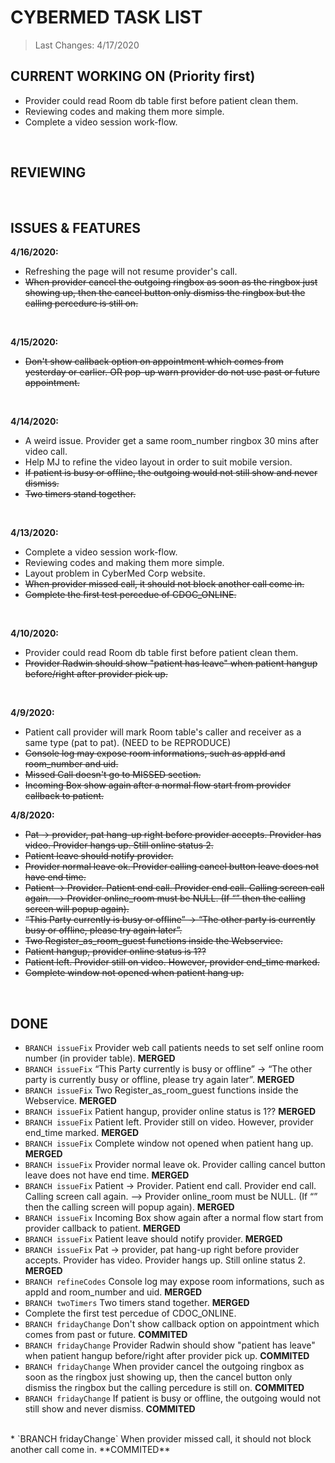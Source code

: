 # CYBERMED TASK LIST
>Last Changes: 4/17/2020 </br>

## CURRENT WORKING ON (Priority first)</br>
* Provider could read Room db table first before patient clean them. </br>
* Reviewing codes and making them more simple. </br>
* Complete a video session work-flow. </br>
</br>

## REVIEWING </br>
</br>

## ISSUES & FEATURES </br>
**4/16/2020:** </br>
* Refreshing the page will not resume provider's call. </br>
* <s>When provider cancel the outgoing ringbox as soon as the ringbox just showing up, then the cancel button only dismiss the ringbox but the calling percedure is still on.</s> </br>
</br>

**4/15/2020:** </br>
* <s>Don't show callback option on appointment which comes from yesterday or earlier. OR pop-up warn provider do not use past or future appointment.</s> </br>
</br>

**4/14/2020:** </br>
* A weird issue. Provider get a same room_number ringbox 30 mins after video call.</br>
* Help MJ to refine the video layout in order to suit mobile version. </br>
* <s>If patient is busy or offline, the outgoing would not still show and never dismiss.</s> </br>
* <s>Two timers stand together.</s> </br>
</br>

**4/13/2020:** </br>
* Complete a video session work-flow. </br>
* Reviewing codes and making them more simple. </br>
* Layout problem in CyberMed Corp website. </br>
* <s>When provider missed call, it should not block another call come in.</s> </br>
* <s>Complete the first test percedue of CDOC_ONLINE.</s> </br>
</br>

**4/10/2020:** </br>
* Provider could read Room db table first before patient clean them. </br>
* <s>Provider Radwin should show "patient has leave" when patient hangup before/right after provider pick up.</s> </br>
</br>

**4/9/2020:** </br> 
* Patient call provider will mark Room table's caller and receiver as a same type (pat to pat). (NEED to be REPRODUCE) </br>
* <s>Console log may expose room informations, such as appId and room_number and uid.</s> </br>
* <s>Missed Call doesn't go to MISSED section.</s> </br>
* <s>Incoming Box show again after a normal flow start from provider callback to patient.</s> </br>

**4/8/2020:** </br> 
* <s>Pat -> provider, pat hang-up right before provider accepts. Provider has video. Provider hangs up. Still online status 2.</s>  </br>
* <s>Patient leave should notify provider.</s>  </br>
* <s>Provider normal leave ok. Provider calling cancel button leave does not have end time.</s> </br>
* <s>Patient -> Provider. Patient end call. Provider end call. Calling screen call again. --> Provider online_room must be NULL. (If “” then the calling screen will popup again).</s>  </br>
* <s>“This Party currently is busy or offline” -> “The other party is currently busy or offline, please try again later”.</s> </br>
* <s>Two Register_as_room_guest functions inside the Webservice.</s> </br>
* <s>Patient hangup, provider online status is 1??</s>   </br>
* <s>Patient left. Provider still on video. However, provider end_time marked.</s>  </br>
* <s>Complete window not opened when patient hang up.</s>  </br>
</br>

## DONE </br>
* `BRANCH issueFix` Provider web call patients needs to set self online room number (in provider table). **MERGED**</br>
* `BRANCH issueFix` “This Party currently is busy or offline” -> “The other party is currently busy or offline, please try again later”.  **MERGED** </br>
* `BRANCH issueFix` Two Register_as_room_guest functions inside the Webservice.  **MERGED** </br>
* `BRANCH issueFix` Patient hangup, provider online status is 1??  **MERGED** </br>
* `BRANCH issueFix` Patient left. Provider still on video. However, provider end_time marked.  **MERGED** </br>
* `BRANCH issueFix` Complete window not opened when patient hang up.  **MERGED**  </br>
* `BRANCH issueFix` Provider normal leave ok. Provider calling cancel button leave does not have end time.  **MERGED** </br>
* `BRANCH issueFix` Patient -> Provider. Patient end call. Provider end call. Calling screen call again. --> Provider online_room must be NULL. (If “” then the calling screen will popup again).  **MERGED** </br>
* `BRANCH issueFix` Incoming Box show again after a normal flow start from provider callback to patient.  **MERGED** </br>
* `BRANCH issueFix` Patient leave should notify provider.  **MERGED** </br>
* `BRANCH issueFix` Pat -> provider, pat hang-up right before provider accepts. Provider has video. Provider hangs up. Still online status 2.  **MERGED** </br>
* `BRANCH refineCodes` Console log may expose room informations, such as appId and room_number and uid.  **MERGED** </br>
* `BRANCH twoTimers` Two timers stand together.  **MERGED** </br>
* Complete the first test percedue of CDOC_ONLINE. </br>
* `BRANCH fridayChange` Don't show callback option on appointment which comes from past or future. **COMMITED** </br>
* `BRANCH fridayChange` Provider Radwin should show "patient has leave" when patient hangup before/right after provider pick up. **COMMITED** </br>
* `BRANCH fridayChange` When provider cancel the outgoing ringbox as soon as the ringbox just showing up, then the cancel button only dismiss the ringbox but the calling percedure is still on. **COMMITED** </br>
* `BRANCH fridayChange` If patient is busy or offline, the outgoing would not still show and never dismiss. **COMMITED** </br>
</br>
* `BRANCH fridayChange` When provider missed call, it should not block another call come in. **COMMITED** </br>
